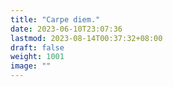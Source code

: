 ```yaml
---
title: "Carpe diem."
date: 2023-06-10T23:07:36
lastmod: 2023-08-14T00:37:32+08:00
draft: false
weight: 1001
image: ""
---
```

